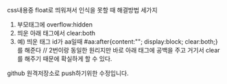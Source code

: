 css내용중
float로 띄워져서 인식을 못할 때 해결방법 세가지
1. 부모태그에 overflow:hidden
2. 띄운 아래 태그에서 clear:both
3. 예) 띄운 태그 id가 aa일때 #aa:after{content:""; display:block; clear:both;}를 해준다 // 2번이랑 동일한 원리지만 바로 아래 태그에 공백을 주고 거기서 clear를 해주기 때문에 확실하게 할 수 있다.


github 원격저장소로 push하기위한 수정입니다.